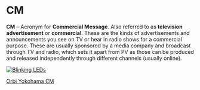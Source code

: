 # CM

**CM** – Acronym for **Commercial Message**. Also referred to as **television advertisement** or **commercial**. These are the kinds of advertisements and announcements you see on TV or hear in radio shows for a commercial purpose. These are usually sponsored by a media company and broadcast through TV and radio, which sets it apart from PV as those can be produced and released independently through different channels (usually online).

[![Blinking LEDs](http://img.youtube.com/vi/pr6ccbj53z4/0.jpg)](https://youtu.be/pr6ccbj53z4)

[Orbi Yokohama CM](https://youtu.be/pr6ccbj53z4)
